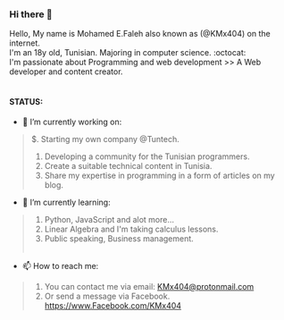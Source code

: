 ### Hi there 👋

<!--
**KMx404/KMx404** is a ✨ _special_ ✨ repository because its `README.md` (this file) appears on your GitHub profile.

Here are some ideas to get you started:

- 🔭 I’m currently working on ...
- 🌱 I’m currently learning ...
- 👯 I’m looking to collaborate on ...
- 🤔 I’m looking for help with ...
- 💬 Ask me about ...
- 📫 How to reach me: ...
- 😄 Pronouns: ...
- ⚡ Fun fact: ...
-->
Hello, My name is Mohamed E.Faleh also known as (@KMx404) on the internet. <br />
I'm an 18y old, Tunisian. Majoring in computer science. :octocat: <br />
I'm passionate about Programming and web development >> A Web developer and content creator. <br />
<br /> 
#### STATUS: <br />
- 🔭 I’m currently working on: <br />
> $. Starting my own company @Tuntech. <br />
> 1. Developing a community for the Tunisian programmers. <br />
> 2. Create a suitable technical content in Tunisia. <br />
> 3. Share my expertise in programming in a form of articles on my blog. <br /> 

- 🌱 I’m currently learning: <br />
> 1. Python, JavaScript and alot more... <br />
> 2. Linear Algebra and I'm taking calculus lessons. <br /> 
> 3. Public speaking, Business management. <br /> <br />


- 📫 How to reach me: <br />
> 1. You can contact me via email: KMx404@protonmail.com <br />
> 2. Or send a message via Facebook. https://www.Facebook.com/KMx404 <br />


